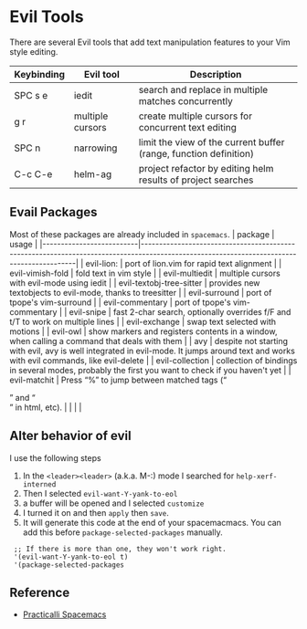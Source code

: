 # Evil Tools
There are several Evil tools that add text manipulation features to your Vim style editing.

| Keybinding | Evil tool        | Description                                                       |
|------------|------------------|-------------------------------------------------------------------|
| SPC s e    | iedit            | search and replace in multiple matches concurrently               |
| g r        | multiple cursors | create multiple cursors for concurrent text editing               |
| SPC n      | narrowing        | limit the view of the current buffer (range, function definition) |
| C-c C-e    | helm-ag          | project refactor by editing helm results of project searches      |

## Evail Packages
Most of these packages are already included in `spacemacs`.
| package                  | usage                                                                                                                                    |
|--------------------------|------------------------------------------------------------------------------------------------------------------------------------------|
| evil-lion:               | port of lion.vim for rapid text alignment                                                                                                |
| evil-vimish-fold         | fold text in vim style                                                                                                                   |
| evil-multiedit           | multiple cursors with evil-mode using iedit                                                                                              |
| evil-textobj-tree-sitter | provides new textobjects to evil-mode, thanks to treesitter                                                                              |
| evil-surround            | port of tpope's vim-surround                                                                                                             |
| evil-commentary          | port of tpope's vim-commentary                                                                                                           |
| evil-snipe               | fast 2-char search, optionally overrides f/F and t/T to work on multiple lines                                                           |
| evil-exchange            | swap text selected with motions                                                                                                          |
| evil-owl                 | show markers and registers contents in a window, when calling a command that deals with them                                             |
| avy                      | despite not starting with evil, avy is well integrated in evil-mode. It jumps around text and works with evil commands, like evil-delete |
| evil-collection          | collection of bindings in several modes, probably the first you want to check if you haven't yet                                         |
| evil-matchit             | Press “%” to jump between matched tags (“<div>” and “</div>” in html, etc).                                                              |
|                          |                                                                                                                                          |


## Alter behavior of evil
I use the following steps
1. In the `<leader><leader>` (a.k.a. M-:) mode I searched for `help-xerf-interned`
2. Then I selected `evil-want-Y-yank-to-eol`
3. a buffer will be opened and I selected `customize`
4. I turned it on and then `apply` then `save`.
5. It will generate this code at the end of your spacemacmacs.
You can add this before  `package-selected-packages` manually.
```elisp
 ;; If there is more than one, they won't work right.
 '(evil-want-Y-yank-to-eol t)
 '(package-selected-packages

```
## Reference
- [Practicalli Spacemacs](https://practical.li/spacemacs/spacemacs-basics/evil-tools/#todoexpand-on-overview-provide-video-overview)
